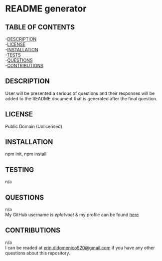 # README generator

  ## TABLE OF CONTENTS
  -[DESCRIPTION](#DESCRIPTION)  
  -[LICENSE](#LICENSE)  
  -[INSTALLATION](#INSTALLATION)  
  -[TESTS](#TESTS)  
  -[QUESTIONS](#QUESTIONS)  
  -[CONTRIBUTIONS](#CONTRIBUTIONS)

  ## DESCRIPTION
  User will be presented a serious of questions and their responses will be added to the README document that is generated after the final question.

  ## LICENSE
  Public Domain (Unlicensed)
  
  ## INSTALLATION
  npm init, npm install
  
  ## TESTING
  n/a
  
  ## QUESTIONS
  n/a  
  My GitHub username is *eplatvoet* & my profile can be found [here](https://github.com/eplatvoet) 
  
  ## CONTRIBUTIONS
  n/a  
  I can be readed at erin.didomenico520@gmail.com if you have any other questions about this repository.
  